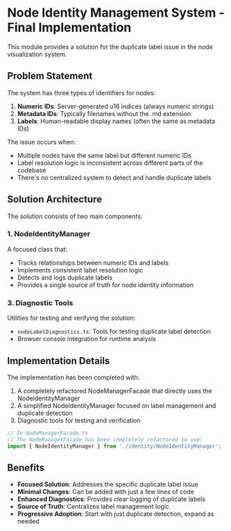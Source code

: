 # Node Identity Management System - Final Implementation

This module provides a solution for the duplicate label issue in the node visualization system.

## Problem Statement

The system has three types of identifiers for nodes:
1. **Numeric IDs**: Server-generated u16 indices (always numeric strings)
2. **Metadata IDs**: Typically filenames without the .md extension
3. **Labels**: Human-readable display names (often the same as metadata IDs)

The issue occurs when:
- Multiple nodes have the same label but different numeric IDs
- Label resolution logic is inconsistent across different parts of the codebase
- There's no centralized system to detect and handle duplicate labels

## Solution Architecture

The solution consists of two main components:

### 1. NodeIdentityManager

A focused class that:
- Tracks relationships between numeric IDs and labels
- Implements consistent label resolution logic
- Detects and logs duplicate labels
- Provides a single source of truth for node identity information


### 3. Diagnostic Tools

Utilities for testing and verifying the solution:
- `nodeLabelDiagnostics.ts`: Tools for testing duplicate label detection
- Browser console integration for runtime analysis

## Implementation Details

The implementation has been completed with:

1. A completely refactored NodeManagerFacade that directly uses the NodeIdentityManager
2. A simplified NodeIdentityManager focused on label management and duplicate detection
3. Diagnostic tools for testing and verification


```typescript
// In NodeManagerFacade.ts
// The NodeManagerFacade has been completely refactored to use:
import { NodeIdentityManager } from './identity/NodeIdentityManager';
```

## Benefits

- **Focused Solution**: Addresses the specific duplicate label issue
- **Minimal Changes**: Can be added with just a few lines of code
- **Enhanced Diagnostics**: Provides clear logging of duplicate labels
- **Source of Truth**: Centralizes label management logic
- **Progressive Adoption**: Start with just duplicate detection, expand as needed